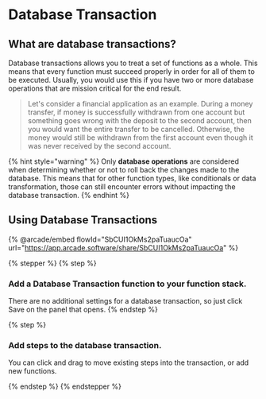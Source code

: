 # Database Transaction

## What are database transactions?

Database transactions allows you to treat a set of functions as a whole. This means that every function must succeed properly in order for all of them to be executed. Usually, you would use this if you have two or more database operations that are mission critical for the end result.

> Let's consider a financial application as an example. During a money transfer, if money is successfully withdrawn from one account but something goes wrong with the deposit to the second account, then you would want the entire transfer to be cancelled. Otherwise, the money would still be withdrawn from the first account even though it was never received by the second account.

{% hint style="warning" %}
Only **database operations** are considered when determining whether or not to roll back the changes made to the database. This means that for other function types, like conditionals or data transformation, those can still encounter errors without impacting the database transaction.
{% endhint %}

## Using Database Transactions

{% @arcade/embed flowId="SbCUI1OkMs2paTuaucOa" url="https://app.arcade.software/share/SbCUI1OkMs2paTuaucOa" %}



{% stepper %}
{% step %}
### Add a Database Transaction function to your function stack.

There are no additional settings for a database transaction, so just click Save on the panel that opens.
{% endstep %}

{% step %}
### Add steps to the database transaction.

You can click and drag to move existing steps into the transaction, or add new functions.


{% endstep %}
{% endstepper %}

